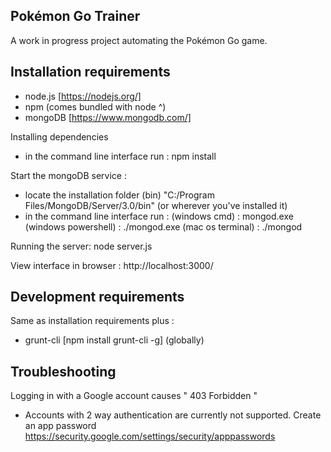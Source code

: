 ## Pokémon Go Trainer
A work in progress project automating the Pokémon Go game.

## Installation requirements
- node.js [https://nodejs.org/]
- npm (comes bundled with node ^)
- mongoDB  [https://www.mongodb.com/]

Installing dependencies
- in the command line interface run :
    npm install

Start the mongoDB service :
- locate the installation folder (bin)
    "C:/Program Files/MongoDB/Server/3.0/bin" (or wherever you've installed it)
- in the command line interface run :
(windows cmd)         :   mongod.exe
(windows powershell)  :   ./mongod.exe
(mac os terminal)     :   ./mongod

Running the server:
  node server.js

View interface in browser :
  http://localhost:3000/

## Development requirements
Same as installation requirements plus :
- grunt-cli [npm install grunt-cli -g] (globally)

## Troubleshooting
Logging in with a Google account causes " 403 Forbidden "
- Accounts with 2 way authentication are currently not supported.
  Create an app password https://security.google.com/settings/security/apppasswords
